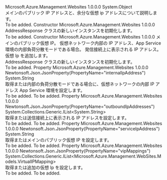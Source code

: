 <Type Name="AddressResponse" FullName="Microsoft.Azure.Management.WebSites.Models.AddressResponse">
  <TypeSignature Language="C#" Value="public class AddressResponse" />
  <TypeSignature Language="ILAsm" Value=".class public auto ansi beforefieldinit AddressResponse extends System.Object" />
  <TypeSignature Language="DocId" Value="T:Microsoft.Azure.Management.WebSites.Models.AddressResponse" />
  <TypeSignature Language="VB.NET" Value="Public Class AddressResponse" />
  <TypeSignature Language="F#" Value="type AddressResponse = class" />
  <AssemblyInfo>
    <AssemblyName>Microsoft.Azure.Management.Websites</AssemblyName>
    <AssemblyVersion>1.0.0.0</AssemblyVersion>
  </AssemblyInfo>
  <Base>
    <BaseTypeName>System.Object</BaseTypeName>
  </Base>
  <Interfaces />
  <Docs>
    <summary>
            メインのパブリック IP アドレスと、余分な仮想 ip アドレスについて説明します。
            </summary>
    <remarks>To be added.</remarks>
  </Docs>
  <Members>
    <Member MemberName=".ctor">
      <MemberSignature Language="C#" Value="public AddressResponse ();" />
      <MemberSignature Language="ILAsm" Value=".method public hidebysig specialname rtspecialname instance void .ctor() cil managed" />
      <MemberSignature Language="DocId" Value="M:Microsoft.Azure.Management.WebSites.Models.AddressResponse.#ctor" />
      <MemberSignature Language="VB.NET" Value="Public Sub New ()" />
      <MemberType>Constructor</MemberType>
      <AssemblyInfo>
        <AssemblyName>Microsoft.Azure.Management.Websites</AssemblyName>
        <AssemblyVersion>1.0.0.0</AssemblyVersion>
      </AssemblyInfo>
      <Parameters />
      <Docs>
        <summary>
            AddressResponse クラスの新しいインスタンスを初期化します。
            </summary>
        <remarks>To be added.</remarks>
      </Docs>
    </Member>
    <Member MemberName=".ctor">
      <MemberSignature Language="C#" Value="public AddressResponse (string serviceIpAddress = null, string internalIpAddress = null, System.Collections.Generic.IList&lt;string&gt; outboundIpAddresses = null, System.Collections.Generic.IList&lt;Microsoft.Azure.Management.WebSites.Models.VirtualIPMapping&gt; vipMappings = null);" />
      <MemberSignature Language="ILAsm" Value=".method public hidebysig specialname rtspecialname instance void .ctor(string serviceIpAddress, string internalIpAddress, class System.Collections.Generic.IList`1&lt;string&gt; outboundIpAddresses, class System.Collections.Generic.IList`1&lt;class Microsoft.Azure.Management.WebSites.Models.VirtualIPMapping&gt; vipMappings) cil managed" />
      <MemberSignature Language="DocId" Value="M:Microsoft.Azure.Management.WebSites.Models.AddressResponse.#ctor(System.String,System.String,System.Collections.Generic.IList{System.String},System.Collections.Generic.IList{Microsoft.Azure.Management.WebSites.Models.VirtualIPMapping})" />
      <MemberSignature Language="VB.NET" Value="Public Sub New (Optional serviceIpAddress As String = null, Optional internalIpAddress As String = null, Optional outboundIpAddresses As IList(Of String) = null, Optional vipMappings As IList(Of VirtualIPMapping) = null)" />
      <MemberSignature Language="F#" Value="new Microsoft.Azure.Management.WebSites.Models.AddressResponse : string * string * System.Collections.Generic.IList&lt;string&gt; * System.Collections.Generic.IList&lt;Microsoft.Azure.Management.WebSites.Models.VirtualIPMapping&gt; -&gt; Microsoft.Azure.Management.WebSites.Models.AddressResponse" Usage="new Microsoft.Azure.Management.WebSites.Models.AddressResponse (serviceIpAddress, internalIpAddress, outboundIpAddresses, vipMappings)" />
      <MemberType>Constructor</MemberType>
      <AssemblyInfo>
        <AssemblyName>Microsoft.Azure.Management.Websites</AssemblyName>
        <AssemblyVersion>1.0.0.0</AssemblyVersion>
      </AssemblyInfo>
      <Parameters>
        <Parameter Name="serviceIpAddress" Type="System.String" />
        <Parameter Name="internalIpAddress" Type="System.String" />
        <Parameter Name="outboundIpAddresses" Type="System.Collections.Generic.IList&lt;System.String&gt;" />
        <Parameter Name="vipMappings" Type="System.Collections.Generic.IList&lt;Microsoft.Azure.Management.WebSites.Models.VirtualIPMapping&gt;" />
      </Parameters>
      <Docs>
        <param name="serviceIpAddress">メインのパブリック仮想 IP。</param>
        <param name="internalIpAddress">仮想ネットワーク内部の IP アドレス、App Service 環境の内部負荷分散モードである場合。</param>
        <param name="outboundIpAddresses">発信接続上に表示される IP アドレス。</param>
        <param name="vipMappings">仮想 Ip を追加します。</param>
        <summary>
            AddressResponse クラスの新しいインスタンスを初期化します。
            </summary>
        <remarks>To be added.</remarks>
      </Docs>
    </Member>
    <Member MemberName="InternalIpAddress">
      <MemberSignature Language="C#" Value="public string InternalIpAddress { get; set; }" />
      <MemberSignature Language="ILAsm" Value=".property instance string InternalIpAddress" />
      <MemberSignature Language="DocId" Value="P:Microsoft.Azure.Management.WebSites.Models.AddressResponse.InternalIpAddress" />
      <MemberSignature Language="VB.NET" Value="Public Property InternalIpAddress As String" />
      <MemberSignature Language="F#" Value="member this.InternalIpAddress : string with get, set" Usage="Microsoft.Azure.Management.WebSites.Models.AddressResponse.InternalIpAddress" />
      <MemberType>Property</MemberType>
      <AssemblyInfo>
        <AssemblyName>Microsoft.Azure.Management.Websites</AssemblyName>
        <AssemblyVersion>1.0.0.0</AssemblyVersion>
      </AssemblyInfo>
      <Attributes>
        <Attribute>
          <AttributeName>Newtonsoft.Json.JsonProperty(PropertyName="internalIpAddress")</AttributeName>
        </Attribute>
      </Attributes>
      <ReturnValue>
        <ReturnType>System.String</ReturnType>
      </ReturnValue>
      <Docs>
        <summary>
            取得または内部の負荷分散モードである場合に、仮想ネットワークの内部 IP アドレス App Service 環境を設定します。
            </summary>
        <value>To be added.</value>
        <remarks>To be added.</remarks>
      </Docs>
    </Member>
    <Member MemberName="OutboundIpAddresses">
      <MemberSignature Language="C#" Value="public System.Collections.Generic.IList&lt;string&gt; OutboundIpAddresses { get; set; }" />
      <MemberSignature Language="ILAsm" Value=".property instance class System.Collections.Generic.IList`1&lt;string&gt; OutboundIpAddresses" />
      <MemberSignature Language="DocId" Value="P:Microsoft.Azure.Management.WebSites.Models.AddressResponse.OutboundIpAddresses" />
      <MemberSignature Language="VB.NET" Value="Public Property OutboundIpAddresses As IList(Of String)" />
      <MemberSignature Language="F#" Value="member this.OutboundIpAddresses : System.Collections.Generic.IList&lt;string&gt; with get, set" Usage="Microsoft.Azure.Management.WebSites.Models.AddressResponse.OutboundIpAddresses" />
      <MemberType>Property</MemberType>
      <AssemblyInfo>
        <AssemblyName>Microsoft.Azure.Management.Websites</AssemblyName>
        <AssemblyVersion>1.0.0.0</AssemblyVersion>
      </AssemblyInfo>
      <Attributes>
        <Attribute>
          <AttributeName>Newtonsoft.Json.JsonProperty(PropertyName="outboundIpAddresses")</AttributeName>
        </Attribute>
      </Attributes>
      <ReturnValue>
        <ReturnType>System.Collections.Generic.IList&lt;System.String&gt;</ReturnType>
      </ReturnValue>
      <Docs>
        <summary>
            取得または送信接続上に表示される IP アドレスを設定します。
            </summary>
        <value>To be added.</value>
        <remarks>To be added.</remarks>
      </Docs>
    </Member>
    <Member MemberName="ServiceIpAddress">
      <MemberSignature Language="C#" Value="public string ServiceIpAddress { get; set; }" />
      <MemberSignature Language="ILAsm" Value=".property instance string ServiceIpAddress" />
      <MemberSignature Language="DocId" Value="P:Microsoft.Azure.Management.WebSites.Models.AddressResponse.ServiceIpAddress" />
      <MemberSignature Language="VB.NET" Value="Public Property ServiceIpAddress As String" />
      <MemberSignature Language="F#" Value="member this.ServiceIpAddress : string with get, set" Usage="Microsoft.Azure.Management.WebSites.Models.AddressResponse.ServiceIpAddress" />
      <MemberType>Property</MemberType>
      <AssemblyInfo>
        <AssemblyName>Microsoft.Azure.Management.Websites</AssemblyName>
        <AssemblyVersion>1.0.0.0</AssemblyVersion>
      </AssemblyInfo>
      <Attributes>
        <Attribute>
          <AttributeName>Newtonsoft.Json.JsonProperty(PropertyName="serviceIpAddress")</AttributeName>
        </Attribute>
      </Attributes>
      <ReturnValue>
        <ReturnType>System.String</ReturnType>
      </ReturnValue>
      <Docs>
        <summary>
            取得またはメインのパブリック仮想 IP を設定します。
            </summary>
        <value>To be added.</value>
        <remarks>To be added.</remarks>
      </Docs>
    </Member>
    <Member MemberName="VipMappings">
      <MemberSignature Language="C#" Value="public System.Collections.Generic.IList&lt;Microsoft.Azure.Management.WebSites.Models.VirtualIPMapping&gt; VipMappings { get; set; }" />
      <MemberSignature Language="ILAsm" Value=".property instance class System.Collections.Generic.IList`1&lt;class Microsoft.Azure.Management.WebSites.Models.VirtualIPMapping&gt; VipMappings" />
      <MemberSignature Language="DocId" Value="P:Microsoft.Azure.Management.WebSites.Models.AddressResponse.VipMappings" />
      <MemberSignature Language="VB.NET" Value="Public Property VipMappings As IList(Of VirtualIPMapping)" />
      <MemberSignature Language="F#" Value="member this.VipMappings : System.Collections.Generic.IList&lt;Microsoft.Azure.Management.WebSites.Models.VirtualIPMapping&gt; with get, set" Usage="Microsoft.Azure.Management.WebSites.Models.AddressResponse.VipMappings" />
      <MemberType>Property</MemberType>
      <AssemblyInfo>
        <AssemblyName>Microsoft.Azure.Management.Websites</AssemblyName>
        <AssemblyVersion>1.0.0.0</AssemblyVersion>
      </AssemblyInfo>
      <Attributes>
        <Attribute>
          <AttributeName>Newtonsoft.Json.JsonProperty(PropertyName="vipMappings")</AttributeName>
        </Attribute>
      </Attributes>
      <ReturnValue>
        <ReturnType>System.Collections.Generic.IList&lt;Microsoft.Azure.Management.WebSites.Models.VirtualIPMapping&gt;</ReturnType>
      </ReturnValue>
      <Docs>
        <summary>
            取得または追加の仮想 Ip を設定します。
            </summary>
        <value>To be added.</value>
        <remarks>To be added.</remarks>
      </Docs>
    </Member>
  </Members>
</Type>